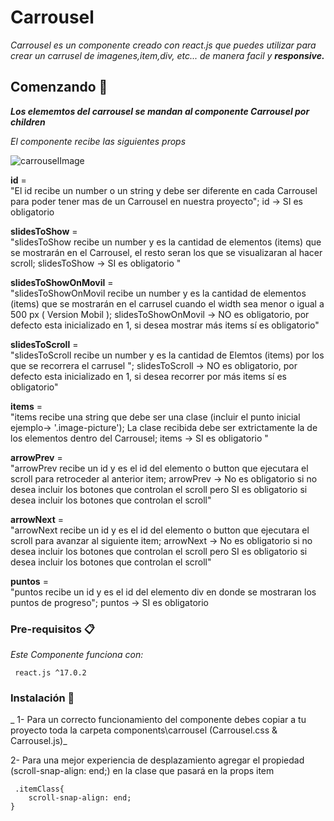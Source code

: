 # Carrousel

_Carrousel es un componente creado con react.js que puedes utilizar para crear un carrusel de imagenes,item,div, etc... de manera facil y **responsive.**_

## Comenzando 🚀


  _**Los elememtos del carrousel se mandan al componente Carrousel por children**_    
  
_El componente recibe las siguientes props_  

![carrouselImage](https://user-images.githubusercontent.com/74259071/133658282-a355dbe0-7db4-4b76-9dd8-e3cfe33faf0f.png)


 **id** =  
 "El id recibe un number o un string y debe ser diferente en cada Carrousel para poder tener mas de un Carrousel en nuestra proyecto"; id -> SI es obligatorio  

 **slidesToShow** =   
  "slidesToShow recibe un number y es la cantidad de elementos (items) que se mostrarán en el Carrousel, el resto seran los que se visualizaran al hacer scroll; slidesToShow -> SI es obligatorio "  

 **slidesToShowOnMovil** =   
 "slidesToShowOnMovil recibe un number y es la cantidad de elementos (items) que se mostrarán en el carrusel cuando el width sea menor o igual a 500 px ( Version Mobil ); slidesToShowOnMovil -> NO es obligatorio, por defecto esta inicializado en 1, si desea mostrar más items sí es obligatorio"  

 **slidesToScroll** =   
 "slidesToScroll recibe un number y es la cantidad de Elemtos (items) por los que se recorrera el carrusel ";  slidesToScroll -> NO es obligatorio, por defecto esta inicializado en 1, si desea recorrer por más items sí es obligatorio"  

 **items** =   
 "items recibe una string que debe ser una clase (incluir el punto inicial ejemplo-> '.image-picture'); La clase recibida debe ser extrictamente la de los elementos dentro del Carrousel; items -> SI es obligatorio "  

 **arrowPrev** =   
 "arrowPrev recibe un id y es el id del elemento o button que ejecutara el scroll para retroceder al anterior item; arrowPrev -> No es obligatorio si no desea incluir los botones que controlan el scroll pero SI es obligatorio si desea incluir los botones que controlan el scroll"  

 **arrowNext** =   
 "arrowNext recibe un id y es el id del elemento o button que ejecutara el scroll para avanzar al siguiente item; arrowNext -> No es obligatorio si no desea incluir los botones que controlan el scroll pero SI es obligatorio si desea incluir los botones que controlan el scroll"  

 **puntos** =   
 "puntos recibe un id y es el id del elemento div en donde se mostraran los puntos de progreso"; puntos -> SI es obligatorio  
  
    
      

### Pre-requisitos 📋

_Este Componente funciona con:_

```
 react.js ^17.0.2
```

### Instalación 🔧

_ 1- Para un correcto funcionamiento del componente debes copiar a tu proyecto toda la carpeta components\carrousel (Carrousel.css & Carrousel.js)_

 2- Para una mejor experiencia de desplazamiento agregar el propiedad (scroll-snap-align: end;) en la clase que pasará en la props item

```
 .itemClass{  
    scroll-snap-align: end;  
} 

```



